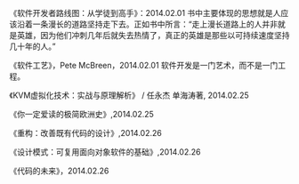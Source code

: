 《软件开发者路线图：从学徒到高手》：2014.02.01
          书中主要体现的思想就是人应该沿着一条漫长的道路坚持走下去。正如书中所言：“走上漫长道路上的人并非就是英雄，因为他们冲刺几年后就失去热情了，真正的英雄是那些以可持续速度坚持几十年的人。”

《软件工艺》，Pete McBreen，2014.02.01
	软件开发是一门艺术，而不是一门工程。

《KVM虚拟化技术：实战与原理解析》 / 任永杰 单海涛著, 2014.02.25

《你一定爱读的极简欧洲史》,2014.02.25

《重构：改善既有代码的设计》,2014.02.26

《设计模式：可复用面向对象软件的基础》,2014.02.26

《代码的未来》，2014.02.26
